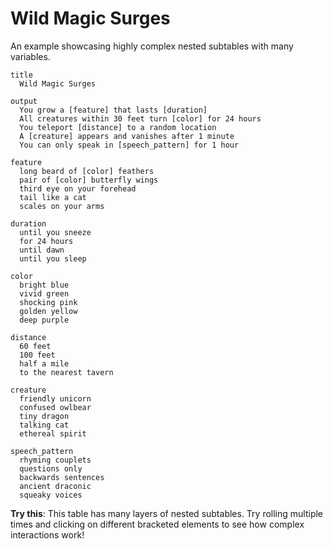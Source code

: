 # Wild Magic Surges

An example showcasing highly complex nested subtables with many variables.

```perchance
title
  Wild Magic Surges

output
  You grow a [feature] that lasts [duration]
  All creatures within 30 feet turn [color] for 24 hours
  You teleport [distance] to a random location
  A [creature] appears and vanishes after 1 minute
  You can only speak in [speech_pattern] for 1 hour

feature
  long beard of [color] feathers
  pair of [color] butterfly wings
  third eye on your forehead
  tail like a cat
  scales on your arms

duration
  until you sneeze
  for 24 hours
  until dawn
  until you sleep

color
  bright blue
  vivid green
  shocking pink
  golden yellow
  deep purple

distance
  60 feet
  100 feet
  half a mile
  to the nearest tavern

creature
  friendly unicorn
  confused owlbear
  tiny dragon
  talking cat
  ethereal spirit

speech_pattern
  rhyming couplets
  questions only
  backwards sentences
  ancient draconic
  squeaky voices
```

**Try this**: This table has many layers of nested subtables. Try rolling multiple times and clicking on different bracketed elements to see how complex interactions work!
